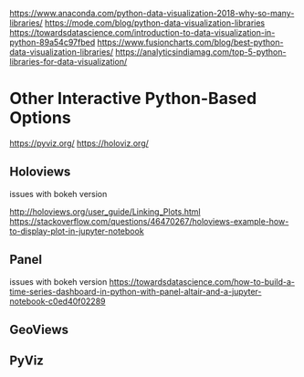 https://www.anaconda.com/python-data-visualization-2018-why-so-many-libraries/
https://mode.com/blog/python-data-visualization-libraries
https://towardsdatascience.com/introduction-to-data-visualization-in-python-89a54c97fbed
https://www.fusioncharts.com/blog/best-python-data-visualization-libraries/
https://analyticsindiamag.com/top-5-python-libraries-for-data-visualization/

# Other Interactive Python-Based Options

https://pyviz.org/
https://holoviz.org/

## Holoviews

issues with bokeh version

http://holoviews.org/user_guide/Linking_Plots.html
https://stackoverflow.com/questions/46470267/holoviews-example-how-to-display-plot-in-jupyter-notebook

## Panel

issues with bokeh version
https://towardsdatascience.com/how-to-build-a-time-series-dashboard-in-python-with-panel-altair-and-a-jupyter-notebook-c0ed40f02289

## GeoViews



## PyViz
